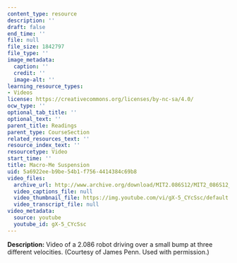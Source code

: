 ```yaml
---
content_type: resource
description: ''
draft: false
end_time: ''
file: null
file_size: 1842797
file_type: ''
image_metadata:
  caption: ''
  credit: ''
  image-alt: ''
learning_resource_types:
- Videos
license: https://creativecommons.org/licenses/by-nc-sa/4.0/
ocw_type: ''
optional_tab_title: ''
optional_text: ''
parent_title: Readings
parent_type: CourseSection
related_resources_text: ''
resource_index_text: ''
resourcetype: Video
start_time: ''
title: Macro-Me Suspension
uid: 5a6922ee-b9be-54b1-f756-4414384c69b8
video_files:
  archive_url: http://www.archive.org/download/MIT2.086S12/MIT2_086S12_unit4_susp_300k.mp4
  video_captions_file: null
  video_thumbnail_file: https://img.youtube.com/vi/gX-5_CYcSsc/default.jpg
  video_transcript_file: null
video_metadata:
  source: youtube
  youtube_id: gX-5_CYcSsc
---
```

**Description:** Video of a 2.086 robot driving over a small bump at three different velocities. (Courtesy of James Penn. Used with permission.)